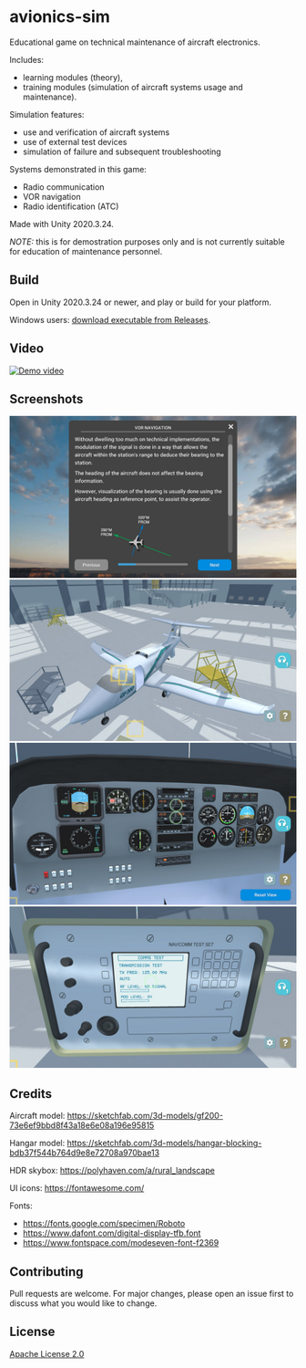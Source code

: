 # avionics-sim

Educational game on technical maintenance of aircraft electronics.

Includes:
* learning modules (theory),
* training modules (simulation of aircraft systems usage and maintenance).

Simulation features:
* use and verification of aircraft systems
* use of external test devices
* simulation of failure and subsequent troubleshooting

Systems demonstrated in this game:
* Radio communication
* VOR navigation
* Radio identification (ATC)

Made with Unity 2020.3.24.

*NOTE:* this is for demostration purposes only and is not currently suitable for education of maintenance personnel.

## Build

Open in Unity 2020.3.24 or newer, and play or build for your platform.

Windows users: [download executable from Releases](../../releases).

## Video

[![Demo video](http://img.youtube.com/vi/AecgQXvdo7E/0.jpg)](http://www.youtube.com/watch?v=AecgQXvdo7E "Demo video")

## Screenshots

![Screenshot](/screenshots/1.jpg)
![Screenshot](/screenshots/2.jpg)
![Screenshot](/screenshots/3.jpg)
![Screenshot](/screenshots/4.jpg)

## Credits

Aircraft model: https://sketchfab.com/3d-models/gf200-73e6ef9bbd8f43a18e6e08a196e95815

Hangar model: https://sketchfab.com/3d-models/hangar-blocking-bdb37f544b764d9e8e72708a970bae13

HDR skybox: https://polyhaven.com/a/rural_landscape

UI icons: https://fontawesome.com/

Fonts:
* https://fonts.google.com/specimen/Roboto
* https://www.dafont.com/digital-display-tfb.font
* https://www.fontspace.com/modeseven-font-f2369

## Contributing
Pull requests are welcome. For major changes, please open an issue first to discuss what you would like to change.

## License
[Apache License 2.0](https://choosealicense.com/licenses/apache-2.0/)
